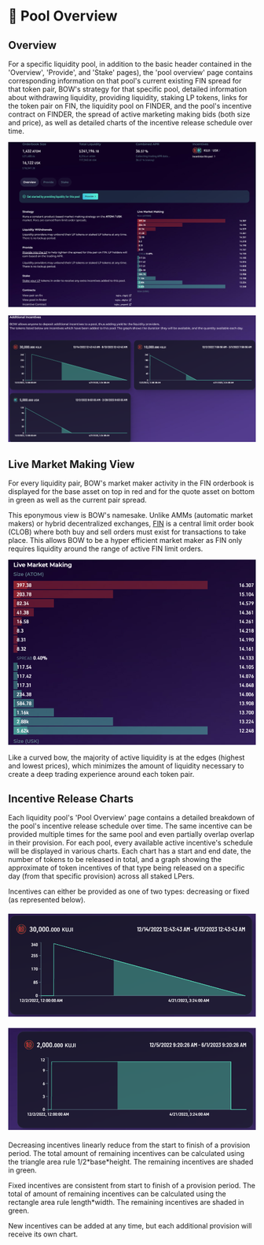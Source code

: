 # 🔎 Pool Overview

## Overview

For a specific liquidity pool, in addition to the basic header contained in the 'Overview', 'Provide', and 'Stake' pages), the 'pool overview' page contains corresponding information on that pool's current existing FIN spread for that token pair, BOW's strategy for that specific pool, detailed information about withdrawing liquidity, providing liquidity, staking LP tokens, links for the token pair on FIN, the liquidity pool on FINDER, and the pool's incentive contract on FINDER, the spread of active marketing making bids (both size and price), as well as detailed charts of the incentive release schedule over time. &#x20;

&#x20;                                           ![](<../../../../.gitbook/assets/image (5).png>)

&#x20;                                           ![](<../../../../.gitbook/assets/image (18).png>)

## Live Market Making View

For every liquidity pair, BOW's market maker activity in the FIN orderbook is displayed for the base asset on top in red and for the quote asset on bottom in green as well as the current pair spread.&#x20;

This eponymous view is BOW's namesake. Unlike AMMs (automatic market makers) or hybrid decentralized exchanges, [FIN](../../../fin/) is a central limit order book (CLOB) where both buy and sell orders must exist for transactions to take place. This allows BOW to be a hyper efficient market maker as FIN only requires liquidity around the range of active FIN limit orders.

&#x20;                                            ![](<../../../../.gitbook/assets/image (43).png>)

Like a curved bow, the majority of active liquidity is at the edges (highest and lowest prices), which minimizes the amount of liquidity necessary to create a deep trading experience around each token pair.

## Incentive Release Charts

Each liquidity pool's 'Pool Overview' page contains a detailed breakdown of the pool's incentive release schedule over time. The same incentive can be provided multiple times for the same pool and even partially overlap overlap in their provision. For each pool, every available active incentive's schedule will be displayed in various charts. Each chart has a start and end date, the number of tokens to be released in total, and a graph showing the approximate of token incentives of that type being released on a specific day (from that specific provision) across all staked LPers.&#x20;

Incentives can either be provided as one of two types: decreasing or fixed (as represented below).

#### &#x20;                                                ![](<../../../../.gitbook/assets/image (14).png>) &#x20;

#### &#x20;                                                 ![](../../../../.gitbook/assets/image.png)

Decreasing incentives linearly reduce from the start to finish of a provision period. The total amount of remaining incentives can be calculated using the triangle area rule 1/2\*base\*height. The remaining incentives are shaded in green.

Fixed incentives are consistent from start to finish of a provision period. The total of amount of remaining incentives can be calculated using the rectangle area rule length\*width. The remaining incentives are shaded in green.&#x20;

New incentives can be added at any time, but each additional provision will receive its own chart.&#x20;
